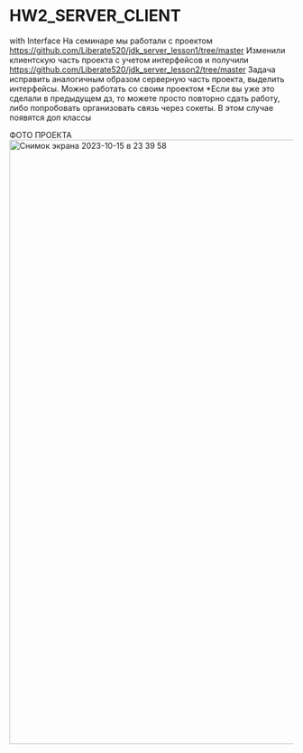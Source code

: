 # HW2_SERVER_CLIENT
with Interface
На семинаре мы работали с проектом https://github.com/Liberate520/jdk_server_lesson1/tree/master
Изменили клиентскую часть проекта с учетом интерфейсов и получили https://github.com/Liberate520/jdk_server_lesson2/tree/master
Задача исправить аналогичным образом серверную часть проекта, выделить интерфейсы. Можно работать со своим проектом
*Если вы уже это сделали в предыдущем дз, то можете просто повторно сдать работу, либо попробовать организовать связь через сокеты. В этом случае появятся доп классы

ФОТО ПРОЕКТА
<img width="1071" alt="Снимок экрана 2023-10-15 в 23 39 58" src="https://github.com/MikhailKostromin/HW2_SERVER_CLIENT/assets/110930748/aac37104-d477-4555-8d20-d334f7ceff36">

